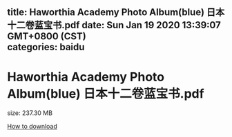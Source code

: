 
title: Haworthia Academy Photo Album(blue) 日本十二卷蓝宝书.pdf
date: Sun Jan 19 2020 13:39:07 GMT+0800 (CST)    
categories: baidu
---

# Haworthia Academy Photo Album(blue) 日本十二卷蓝宝书.pdf
size: 237.30 MB
 
 

[How to download](https://bpcam.bemobtrk.com/go/2ceec3aa-1ca2-46d6-b9ff-aaa5c184517c?jno=5390)